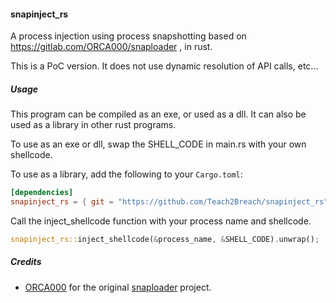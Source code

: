 #### snapinject_rs

A process injection using process snapshotting based on https://gitlab.com/ORCA000/snaploader , in rust.

This is a PoC version. It does not use dynamic resolution of API calls, etc...

##### Usage

This program can be compiled as an exe, or used as a dll. It can also be used as a library in other rust programs.

To use as an exe or dll, swap the SHELL_CODE in main.rs with your own shellcode.

To use as a library, add the following to your `Cargo.toml`:

```toml
[dependencies]
snapinject_rs = { git = "https://github.com/Teach2Breach/snapinject_rs" }
```
Call the inject_shellcode function with your process name and shellcode.

```rust
snapinject_rs::inject_shellcode(&process_name, &SHELL_CODE).unwrap();
```

##### Credits

- [ORCA000](https://gitlab.com/ORCA000) for the original [snaploader](https://gitlab.com/ORCA000/snaploader) project.
